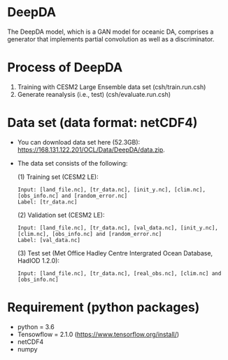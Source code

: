 # DeepDA

The DeepDA model, which is a GAN model for oceanic DA, comprises a generator that implements partial convolution as well as a discriminator.

# Process of DeepDA

  1. Training with CESM2 Large Ensemble data set (csh/train.run.csh)
  2. Generate reanalysis (i.e., test) (csh/evaluate.run.csh)

# Data set (data format: netCDF4)

  - You can download data set here (52.3GB): https://168.131.122.201/OCL/Data/DeepDA/data.zip.
  
  - The data set consists of the following:
  
    (1) Training set (CESM2 LE):
        
        Input: [land_file.nc], [tr_data.nc], [init_y.nc], [clim.nc], [obs_info.nc] and [random_error.nc]
        Label: [tr_data.nc]
        
    (2) Validation set (CESM2 LE):
        
        Input: [land_file.nc], [tr_data.nc], [val_data.nc], [init_y.nc], [clim.nc], [obs_info.nc] and [random_error.nc]
        Label: [val_data.nc]
        
    (3) Test set (Met Office Hadley Centre Intergrated Ocean Database, HadIOD 1.2.0):
        
        Input: [land_file.nc], [tr_data.nc], [real_obs.nc], [clim.nc] and [obs_info.nc]


# Requirement (python packages)
  - python = 3.6
  - Tensowflow = 2.1.0 (https://www.tensorflow.org/install/)
  - netCDF4
  - numpy
